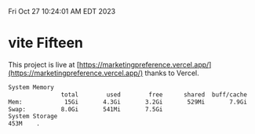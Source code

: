 Fri Oct 27 10:24:01 AM EDT 2023

# vite Fifteen


This project is live at [https://marketingpreference.vercel.app/](https://marketingpreference.vercel.app/) thanks to Vercel.

```bash
System Memory
               total        used        free      shared  buff/cache   available
Mem:            15Gi       4.3Gi       3.2Gi       529Mi       7.9Gi        10Gi
Swap:          8.0Gi       541Mi       7.5Gi
System Storage
453M	.
